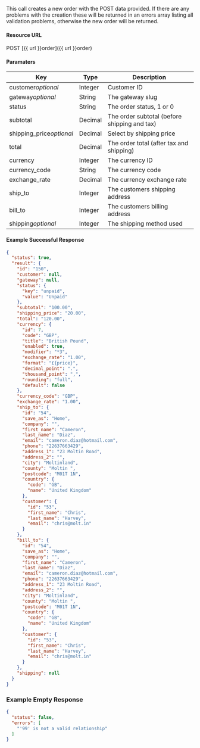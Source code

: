 <!--
@title Create new order
@author Moltin Ltd
@description Creates a new order

@sidebar 1
@family Order
@rate No
@auth Yes
@format JSON
@http POST
@version beta
-->
This call creates a new order with the POST data provided. If there are any problems with the creation these will be returned in an errors array listing all validation problems, otherwise the new order will be returned.


#### Resource URL
POST [{{ url }}order]({{ url }}order)


#### Paramaters
Key | Type | Description
--- | ---- | -----------
customer*optional* | Integer | Customer ID
gateway*optional* | String | The gateway slug
status | String | The order status, 1 or 0
subtotal | Decimal | The order subtotal (before shipping and tax)
shipping_price*optional* | Decimal | Select by shipping price
total | Decimal | The order total (after tax and shipping)
currency | Integer | The currency ID
currency_code | String | The currency code
exchange_rate | Decimal | The currency exchange rate
ship_to | Integer | The customers shipping address
bill_to | Integer | The customers billing address
shipping*optional* | Integer | The shipping method used

<!--code-->
#### Example Successful Response
``` json
{
  "status": true,
  "result": {
    "id": "150",
    "customer": null,
    "gateway": null,
    "status": {
      "key": "unpaid",
      "value": "Unpaid"
    },
    "subtotal": "100.00",
    "shipping_price": "20.00",
    "total": "120.00",
    "currency": {
      "id": 7,
      "code": "GBP",
      "title": "British Pound",
      "enabled": true,
      "modifier": "*3",
      "exchange_rate": "1.00",
      "format": "£{price}",
      "decimal_point": ".",
      "thousand_point": ",",
      "rounding": "full",
      "default": false
    },
    "currency_code": "GBP",
    "exchange_rate": "1.00",
    "ship_to": {
      "id": "54",
      "save_as": "Home",
      "company": "",
      "first_name": "Cameron",
      "last_name": "Diaz",
      "email": "cameron.diaz@hotmail.com",
      "phone": "22637663429",
      "address_1": "23 Moltin Road",
      "address_2": "",
      "city": "Moltinland",
      "county": "Moltin ",
      "postcode": "M01T 1N",
      "country": {
        "code": "GB",
        "name": "United Kingdom"
      },
      "customer": {
        "id": "53",
        "first_name": "Chris",
        "last_name": "Harvey",
        "email": "chris@molt.in"
      }
    },
    "bill_to": {
      "id": "54",
      "save_as": "Home",
      "company": "",
      "first_name": "Cameron",
      "last_name": "Diaz",
      "email": "cameron.diaz@hotmail.com",
      "phone": "22637663429",
      "address_1": "23 Moltin Road",
      "address_2": "",
      "city": "Moltinland",
      "county": "Moltin ",
      "postcode": "M01T 1N",
      "country": {
        "code": "GB",
        "name": "United Kingdom"
      },
      "customer": {
        "id": "53",
        "first_name": "Chris",
        "last_name": "Harvey",
        "email": "chris@molt.in"
      }
    },
    "shipping": null
  }
}
```


### Example Empty Response
``` json
{
  "status": false,
  "errors": [
    "'99' is not a valid relationship"
  ]
}
```
<!--/code-->